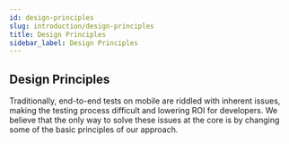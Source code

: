 ```yaml
---
id: design-principles
slug: introduction/design-principles
title: Design Principles
sidebar_label: Design Principles
---
```


## Design Principles

Traditionally, end-to-end tests on mobile are riddled with inherent issues, making the testing process difficult and lowering ROI for developers. We believe that the only way to solve these issues at the core is by changing some of the basic principles of our approach.
